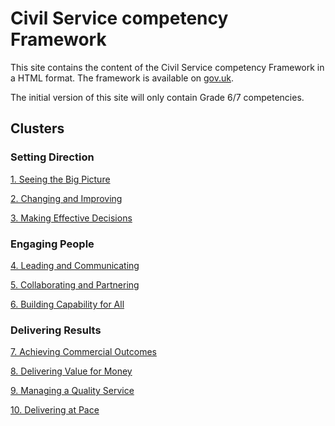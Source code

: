 # Civil Service competency Framework

This site contains the content of the Civil Service competency Framework in a HTML format. The framework is available on [gov.uk](https://www.gov.uk/government/publications/civil-service-competency-framework).

The initial version of this site will only contain Grade 6/7 competencies. 

## Clusters

### Setting Direction

[1. Seeing the Big Picture](seeingthebigpicture)

[2. Changing and Improving](changingandimproving.md)

[3. Making Effective Decisions](/makingeffectivedecisions.md)

### Engaging People

[4. Leading and Communicating](leadingandcommunicating.md)

[5. Collaborating and Partnering](cscompetencyframwork/collaboratingandpartnering.md)

[6. Building Capability for All](cscompetencyframwork/buildingcapabilityforall.md)

### Delivering Results

[7. Achieving Commercial Outcomes](cscompetencyframwork/achievingcomercialoutcomes.md)

[8. Delivering Value for Money](cscompetencyframwork/deliveringvalueformoney.md)

[9. Managing a Quality Service](cscompetencyframwork/managingaqualityservice.md)

[10. Delivering at Pace](cscompetencyframwork/deliveringatpace.md)
